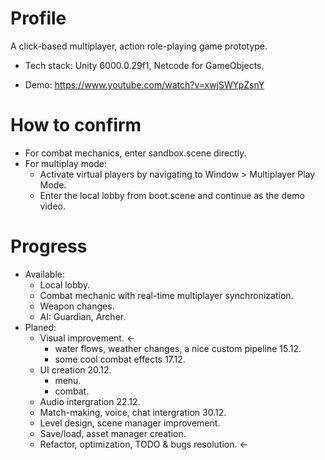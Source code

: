 # Profile
A click-based multiplayer, action role-playing game prototype.
- Tech stack: Unity 6000.0.29f1,  Netcode for GameObjects.
* Demo: https://www.youtube.com/watch?v=xwjSWYpZsnY
   
# How to confirm
* For combat mechanics, enter sandbox.scene directly.
* For multiplay mode:
  - Activate virtual players by navigating to Window > Multiplayer Play Mode. 
  - Enter the local lobby from boot.scene and continue as the demo video.
    
# Progress
* Available:
  - Local lobby.
  - Combat mechanic with real-time multiplayer synchronization.
  - Weapon changes.
  - AI: Guardian, Archer.
* Planed:
  - Visual improvement. <-
     - water flows, weather changes, a nice custom pipeline 15.12.
     - some cool combat effects 17.12.
  - UI creation 20.12.
    - menu.
    - combat.
  - Audio intergration 22.12.
  - Match-making, voice, chat intergration 30.12.
  - Level design, scene manager improvement.
  - Save/load, asset manager creation.
  - Refactor, optimization, TODO & bugs resolution. <-
